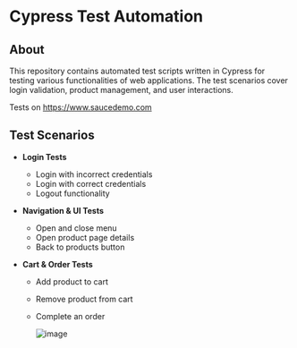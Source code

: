 # Cypress Test Automation

## About
This repository contains automated test scripts written in Cypress for testing various functionalities of web applications. The test scenarios cover login validation, product management, and user interactions.

Tests on https://www.saucedemo.com
## Test Scenarios
- **Login Tests**
  - Login with incorrect credentials
  - Login with correct credentials
  - Logout functionality

- **Navigation & UI Tests**
  - Open and close menu
  - Open product page details
  - Back to products button

- **Cart & Order Tests**
  - Add product to cart
  - Remove product from cart
  - Complete an order

    ![image](https://github.com/user-attachments/assets/803b0765-ff32-4665-b005-cdfa7e9a4ac3)
